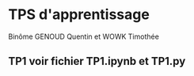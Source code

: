 # TPS d'apprentissage
Binôme GENOUD Quentin et WOWK Timothée

## TP1 voir fichier TP1.ipynb et TP1.py
